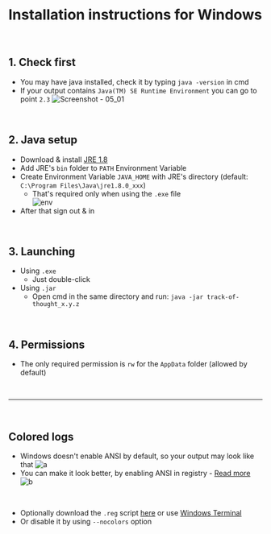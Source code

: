 # Installation instructions for Windows

<br>

## 1. Check first 
- You may have java installed, check it by typing `java -version` in cmd  
- If your output contains `Java(TM) SE Runtime Environment` you can go to point `2.3`
![Screenshot - 05_01](https://user-images.githubusercontent.com/25122875/103594349-c215da00-4ef8-11eb-8fe4-4c72d319d172.png)

<br>

## 2. Java setup
- Download & install [JRE 1.8](https://java.com/en/download/)
- Add JRE's `bin` folder to `PATH` Environment Variable
- Create Environment Variable `JAVA_HOME` with JRE's directory (default: `C:\Program Files\Java\jre1.8.0_xxx`)
   - That's required only when using the `.exe` file  
![env](https://user-images.githubusercontent.com/25122875/90809392-b054e100-e321-11ea-854e-09486aa8f21f.png)
- After that sign out & in

<br>

## 3. Launching
- Using `.exe`
   - Just double-click
- Using `.jar`
   - Open cmd in the same directory and run: `java -jar track-of-thought_x.y.z`

<br>

## 4. Permissions
- The only required permission is `rw` for the `AppData` folder (allowed by default)

<br>

--- 

<br>

## Colored logs
- Windows doesn't enable ANSI by default, so your output may look like that
   ![a](https://user-images.githubusercontent.com/25122875/103597157-d4474680-4eff-11eb-98af-6060eaa13938.png)
- You can make it look better, by enabling ANSI in registry - [Read more](https://ss64.com/nt/syntax-ansi.html)
   ![b](https://user-images.githubusercontent.com/25122875/103597158-d5787380-4eff-11eb-9f16-74b7b606b996.png)

<br> 

- Optionally download the `.reg` script [here](https://pastebin.com/d0w5mVNg) or use [Windows Terminal](https://github.com/microsoft/terminal/releases)
- Or disable it by using `--nocolors` option
